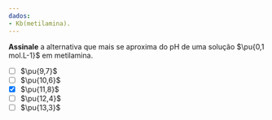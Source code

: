 ```yaml
---
dados:
- Kb(metilamina).
---
```


**Assinale** a alternativa que mais se aproxima do pH de uma solução $\pu{0,1 mol.L-1}$ em metilamina.

- [ ] $\pu{9,7}$
- [ ] $\pu{10,6}$
- [x] $\pu{11,8}$
- [ ] $\pu{12,4}$
- [ ] $\pu{13,3}$
